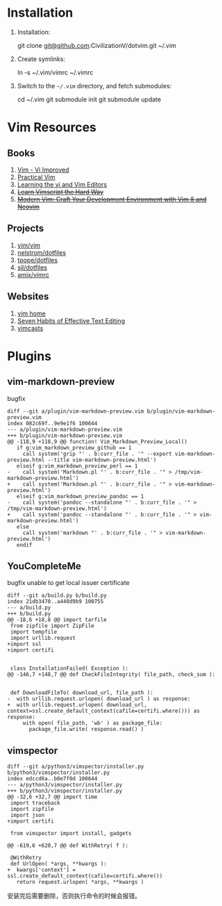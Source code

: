 # Installation
1. Installation:

    git clone git@github.com:CivilizationV/dotvim.git ~/.vim

2. Create symlinks:

    ln -s ~/.vim/vimrc ~/.vimrc

3. Switch to the `~/.vim` directory, and fetch submodules:

    cd ~/.vim
    git submodule init
    git submodule update


# Vim Resources
## Books
1. [Vim - Vi Improved](http://www.truth.sk/vim/vimbook-OPL.pdf)
2. [Practical Vim](https://iccf-holland.org/vim_books.html#practical)
3. [Learning the vi and Vim Editors](https://www.amazon.com/Learning-Vim-Editors-Agility-Editing/dp/1492078808/ref=sr_1_1?keywords=Learning+the+vi+and+Vim+Editors&qid=1655900505&s=books&sr=1-1)
4. ~~[Learn Vimscript the Hard Way](https://learnvimscriptthehardway.stevelosh.com/)~~
5. ~~[Modern Vim: Craft Your Development Environment with Vim 8 and Neovim](https://www.amazon.com/Modern-Vim-Development-Environment-Neovim/dp/168050262X/ref=sr_1_4?keywords=vim&qid=1652414532&s=books&sr=1-4)~~

## Projects
1. [vim/vim](https://github.com/vim/vim.git)
2. [nelstrom/dotfiles](https://github.com/nelstrom/dotfiles)
3. [tpope/dotfiles](https://github.com/tpope/dotfiles)
4. [sjl/dotfiles](https://github.com/sjl/dotfiles)
5. [amix/vimrc](https://github.com/amix/vimrc)

## Websites
1. [vim home](https://www.vim.org/)
2. [Seven Habits of Effective Text Editing](http://www.moolenaar.net/habits.html)
3. [vimcasts](http://vimcasts.org/)


# Plugins

## vim-markdown-preview

bugfix
```
diff --git a/plugin/vim-markdown-preview.vim b/plugin/vim-markdown-preview.vim
index 082c69f..9e9e1f6 100644
--- a/plugin/vim-markdown-preview.vim
+++ b/plugin/vim-markdown-preview.vim
@@ -118,9 +118,9 @@ function! Vim_Markdown_Preview_Local()
   if g:vim_markdown_preview_github == 1
     call system('grip "' . b:curr_file . '" --export vim-markdown-preview.html --title vim-markdown-preview.html')
   elseif g:vim_markdown_preview_perl == 1
-    call system('Markdown.pl "' . b:curr_file . '" > /tmp/vim-markdown-preview.html')
+    call system('Markdown.pl "' . b:curr_file . '" > vim-markdown-preview.html')
   elseif g:vim_markdown_preview_pandoc == 1
-    call system('pandoc --standalone "' . b:curr_file . '" > /tmp/vim-markdown-preview.html')
+    call system('pandoc --standalone "' . b:curr_file . '" > vim-markdown-preview.html')
   else
     call system('markdown "' . b:curr_file . '" > vim-markdown-preview.html')
   endif
```

## YouCompleteMe

bugfix
unable to get local issuer certificate
```
diff --git a/build.py b/build.py
index 21db3470..a440d9b9 100755
--- a/build.py
+++ b/build.py
@@ -18,6 +18,8 @@ import tarfile
 from zipfile import ZipFile
 import tempfile
 import urllib.request
+import ssl
+import certifi


 class InstallationFailed( Exception ):
@@ -146,7 +148,7 @@ def CheckFileIntegrity( file_path, check_sum ):


 def DownloadFileTo( download_url, file_path ):
-  with urllib.request.urlopen( download_url ) as response:
+  with urllib.request.urlopen( download_url, context=ssl.create_default_context(cafile=certifi.where())) as response:
     with open( file_path, 'wb' ) as package_file:
       package_file.write( response.read() )
```

## vimspector

```
diff --git a/python3/vimspector/installer.py b/python3/vimspector/installer.py
index edccd6a..b0e7f0d 100644
--- a/python3/vimspector/installer.py
+++ b/python3/vimspector/installer.py
@@ -32,6 +32,7 @@ import time
 import traceback
 import zipfile
 import json
+import certifi

 from vimspector import install, gadgets

@@ -619,6 +620,7 @@ def WithRetry( f ):

 @WithRetry
 def UrlOpen( *args, **kwargs ):
+  kwargs['context'] = ssl.create_default_context(cafile=certifi.where())
   return request.urlopen( *args, **kwargs )
```
安装完后需要删除，否则执行命令的时候会报错。

